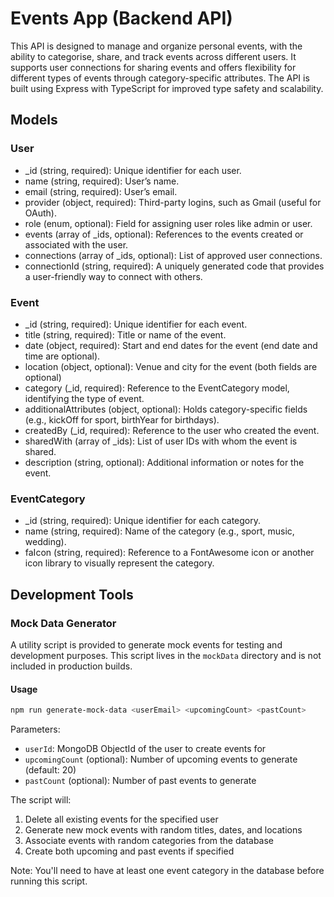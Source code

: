 # Events App (Backend API)

This API is designed to manage and organize personal events, with the ability to categorise, share, and track events across different users. It supports user connections for sharing events and offers flexibility for different types of events through category-specific attributes. The API is built using Express with TypeScript for improved type safety and scalability.

## Models

### User

- \_id (string, required): Unique identifier for each user.
- name (string, required): User’s name.
- email (string, required): User’s email.
- provider (object, required): Third-party logins, such as Gmail (useful for OAuth).
- role (enum, optional): Field for assigning user roles like admin or user.
- events (array of \_ids, optional): References to the events created or associated with the user.
- connections (array of \_ids, optional): List of approved user connections.
- connectionId (string, required): A uniquely generated code that provides a user-friendly way to connect with others.

### Event

- \_id (string, required): Unique identifier for each event.
- title (string, required): Title or name of the event.
- date (object, required): Start and end dates for the event (end date and time are optional).
- location (object, optional): Venue and city for the event (both fields are optional)
- category (\_id, required): Reference to the EventCategory model, identifying the type of event.
- additionalAttributes (object, optional): Holds category-specific fields (e.g., kickOff for sport, birthYear for birthdays).
- createdBy (\_id, required): Reference to the user who created the event.
- sharedWith (array of \_ids): List of user IDs with whom the event is shared.
- description (string, optional): Additional information or notes for the event.

### EventCategory

- \_id (string, required): Unique identifier for each category.
- name (string, required): Name of the category (e.g., sport, music, wedding).
- faIcon (string, required): Reference to a FontAwesome icon or another icon library to visually represent the category.

## Development Tools

### Mock Data Generator

A utility script is provided to generate mock events for testing and development purposes. This script lives in the `mockData` directory and is not included in production builds.

#### Usage

```bash
npm run generate-mock-data <userEmail> <upcomingCount> <pastCount>
```

Parameters:
- `userId`: MongoDB ObjectId of the user to create events for
- `upcomingCount` (optional): Number of upcoming events to generate (default: 20)
- `pastCount` (optional): Number of past events to generate

The script will:
1. Delete all existing events for the specified user
2. Generate new mock events with random titles, dates, and locations
3. Associate events with random categories from the database
4. Create both upcoming and past events if specified

Note: You'll need to have at least one event category in the database before running this script.